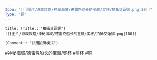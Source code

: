 ```yaml
---
Icon: "![[图片/游戏攻略/神秘海域/德雷克船长的宝藏/奖杯/拍攝艾蓮娜.png|30]]"
Type: "铜"
---
```

```ad-common-bronze-trophy
title: (Title:: "拍攝艾蓮娜")
![[图片/游戏攻略/神秘海域/德雷克船长的宝藏/奖杯/拍攝艾蓮娜.png|100]]

(Comment:: "試用拍照模式")
```

#神秘海域/德雷克船长的宝藏/奖杯 #奖杯 #铜
